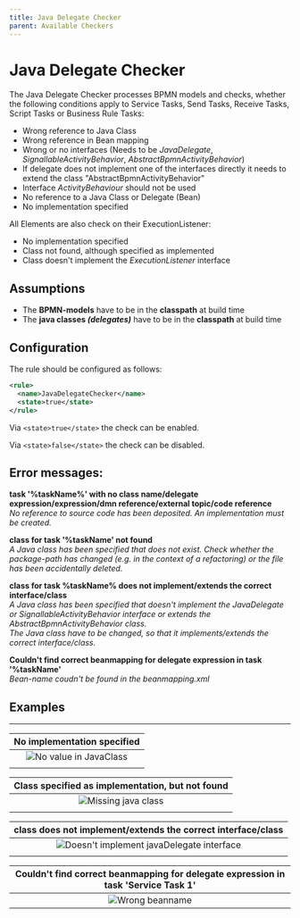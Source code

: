 ```yaml
---
title: Java Delegate Checker
parent: Available Checkers
---
```

Java Delegate Checker
=================================
The Java Delegate Checker processes BPMN models and checks, whether the following conditions apply to 
Service Tasks, Send Tasks, Receive Tasks, Script Tasks or Business Rule Tasks:
- Wrong reference to Java Class
- Wrong reference in Bean mapping
- Wrong or no interfaces (Needs to be *JavaDelegate*, *SignallableActivityBehavior*, *AbstractBpmnActivityBehavior*)
- If delegate does not implement one of the interfaces directly it needs to extend the class "AbstractBpmnActivityBehavior"
- Interface *ActivityBehaviour* should not be used
- No reference to a Java Class or Delegate (Bean)
- No implementation specified

All Elements are also check on their ExecutionListener:
- No implementation specified
- Class not found, although specified as implemented 
- Class doesn't implement the *ExecutionListener* interface 

## Assumptions
- The **BPMN-models** have to be in the **classpath** at build time
- The **java classes _(delegates)_** have to be in the **classpath** at build time

## Configuration
The rule should be configured as follows:
```xml
<rule>
  <name>JavaDelegateChecker</name>
  <state>true</state>
</rule>
```

Via `<state>true</state>` the check can be enabled.

Via `<state>false</state>` the check can be disabled.

## Error messages:
**task '%taskName%' with no class name/delegate expression/expression/dmn reference/external topic/code reference**<br/>
_No reference to source code has been deposited. An implementation must be created._

**class for task '%taskName' not found**<br/>
_A Java class has been specified that does not exist. Check whether the package-path has changed (e.g. in the context of a refactoring) or the file has been accidentally deleted._

**class for task %taskName% does not implement/extends the correct interface/class**<br/>
_A Java class has been specified that doesn't implement the JavaDelegate or SignallableActivityBehavior interface or extends the AbstractBpmnActivityBehavior class._ <br/>
_The Java class have to be changed, so that it implements/extends the correct interface/class._

**Couldn't find correct beanmapping for delegate expression in task '%taskName'** <br/>
_Bean-name coudn't be found in the beanmapping.xml_

## Examples
----------------------------------------

| **No implementation specified**                                                                        | 
|:------------------------------------------------------------------------------------------------------:| 
|![No value in JavaClass](../img/JavaDelegateChecker_NoImplementation.PNG "No implementation specified")    |
| |

| **Class specified as implementation, but not found**                                                   |
|:------------------------------------------------------------------------------------------------------:| 
| ![Missing java class](../img/JavaDelegateChecker_NoClass.PNG "Class not found")                           |
| |

| **class does not implement/extends the correct interface/class**                                                |
|:------------------------------------------------------------------------------------------------------:| 
![Doesn't implement javaDelegate interface](../img/JavaDelegateChecker_NoInterface.PNG "No interface")      |
| |

| **Couldn't find correct beanmapping for delegate expression in task 'Service Task 1'**                 |
|:------------------------------------------------------------------------------------------------------:| 
![Wrong beanname](../img/JavaDelegateChecker_IncorrectBean.PNG "Incorrect beanname")      |

